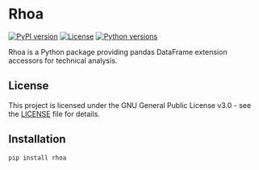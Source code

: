 # Rhoa

[![PyPI version](https://img.shields.io/pypi/v/rhoa)](https://pypi.org/project/rhoa/)
[![License](https://img.shields.io/pypi/l/rhoa)](https://github.com/nainajnahO/Rhoa/blob/main/LICENSE)
[![Python versions](https://img.shields.io/pypi/pyversions/rhoa)](https://pypi.org/project/rhoa/)

Rhoa is a Python package providing pandas DataFrame extension accessors for technical analysis.

## License

This project is licensed under the GNU General Public License v3.0 - see the [LICENSE](LICENSE) file for details.

## Installation

```bash
pip install rhoa
```
